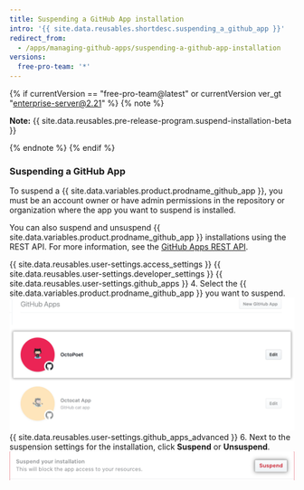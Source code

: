 ```yaml
---
title: Suspending a GitHub App installation
intro: '{{ site.data.reusables.shortdesc.suspending_a_github_app }}'
redirect_from:
  - /apps/managing-github-apps/suspending-a-github-app-installation
versions:
  free-pro-team: '*'
---
```


{% if currentVersion == "free-pro-team@latest" or currentVersion ver_gt "enterprise-server@2.21" %}
{% note %}

**Note:** {{ site.data.reusables.pre-release-program.suspend-installation-beta }}

{% endnote %}
{% endif %}

### Suspending a GitHub App

To suspend a {{ site.data.variables.product.prodname_github_app }}, you must be an account owner or have admin permissions in the repository or organization where the app you want to suspend is installed.

You can also suspend and unsuspend {{ site.data.variables.product.prodname_github_app }} installations using the REST API. For more information, see the [GitHub Apps REST API](/v3/apps/).

{{ site.data.reusables.user-settings.access_settings }}
{{ site.data.reusables.user-settings.developer_settings }}
{{ site.data.reusables.user-settings.github_apps }}
4. Select the {{ site.data.variables.product.prodname_github_app }} you want to suspend. ![App selection](/assets/images/github-apps/github_apps_select-app.png)
{{ site.data.reusables.user-settings.github_apps_advanced }}
6. Next to the suspension settings for the installation, click **Suspend** or **Unsuspend**. ![Suspend a GitHub App](/assets/images/github-apps/suspend-a-github-app.png)
